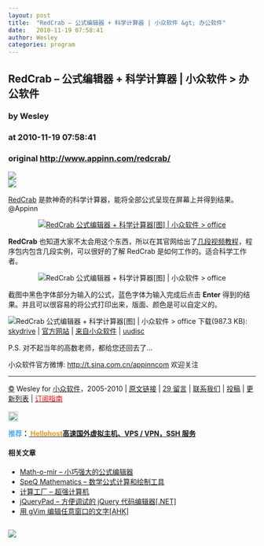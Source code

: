 ```yaml
---
layout: post
title:  "RedCrab – 公式编辑器 + 科学计算器 | 小众软件 &gt; 办公软件"
date:   2010-11-19 07:58:41
author: Wesley
categories: program
---
```


## RedCrab – 公式编辑器 + 科学计算器 | 小众软件 &gt; 办公软件
### by Wesley
### at 2010-11-19 07:58:41
### original <http://www.appinn.com/redcrab/>

<p><a href="http://feedads.g.doubleclick.net/~a/E08tTRNr2Fiaw1YKf9G_H-wefKA/0/da"><img src="http://feedads.g.doubleclick.net/~a/E08tTRNr2Fiaw1YKf9G_H-wefKA/0/di" border="0" ismap></a><br>
<a href="http://feedads.g.doubleclick.net/~a/E08tTRNr2Fiaw1YKf9G_H-wefKA/1/da"><img src="http://feedads.g.doubleclick.net/~a/E08tTRNr2Fiaw1YKf9G_H-wefKA/1/di" border="0" ismap></a></p><p><a href="http://www.appinn.com/RedCrab/">RedCrab</a> 是款神奇的科学计算器，能将全部公式呈现在屏幕上并得到结果。@Appinn</p>
<p style="text-align:center"><a href="http://www.appinn.com/redcrab/"><img src="http://img1.appinn.com/2010/11/20101118-223150000.png" alt="RedCrab   公式编辑器 + 科学计算器[图] | 小众软件 &gt; office" title="RedCrab   公式编辑器 + 科学计算器[图] | 小众软件 &gt; office"></a></p>
<p><strong>RedCrab</strong> 也知道大家不太会用这个东西，所以在其官网给出了<a href="http://www.redchillicrab.com/calculator/en/tutor.html">几段视频教程</a>，程序包内包含几段实例，可以很好的了解 RedCrab 是如何工作的。适合科学工作者。</p>
<p style="text-align:center"><img src="http://img1.appinn.com/2010/11/20101118-224724000.png" alt="RedCrab   公式编辑器 + 科学计算器[图] | 小众软件 &gt; office" title="RedCrab   公式编辑器 + 科学计算器[图] | 小众软件 &gt; office"></p>
<p>截图中黑色字体部分为输入的公式，蓝色字体为输入完成后点击 <strong>Enter</strong> 得到的结果。并且可以很容易的将公式打印出来，版面、颜色是可以自定义的。</p>
<p><img title="点击右侧的链接下载本软件" src="http://www.appinn.com/wp-content/down.gif" alt="RedCrab   公式编辑器 + 科学计算器[图] | 小众软件 &gt; office"> 下载(987.3 KB): <a href="http://g.appinn.com/g5">skydrive</a> | <a href="http://www.redchillicrab.com/calculator/redcrab.html">官方网站</a> | <a href="http://www.appinn.com/redcrab/">来自小众软件</a> | <a href="http://g.appinn.com/g6">uudisc</a></p>
<p>P.S. 对不起当年的高数老师，都给您还回去了…</p>
小众软件官方微博: <a href="http://t.sina.com.cn/i/1684197391">http://t.sina.com.cn/appinncom</a> 欢迎关注
<hr>
<a href="http://creativecommons.org/licenses/by-nc-sa/3.0/deed.zh" title="本文遵循 署名-非商业性使用-相同方式共享 协议">©</a> Wesley for <a href="http://www.appinn.com" title="本文来自小众软件">小众软件</a>，2005-2010 | <a href="http://www.appinn.com/redcrab/" title="本文原始链接" rel="bookmark">原文链接</a> | <a href="http://www.appinn.com/redcrab/#comments" title="来小众软件留言">29 留言</a> | <a href="http://www.appinn.com/contact/" title="与小众软件取得联系">联系我们</a> | <a href="http://www.appinn.com/contribute/" title="给小众软件投稿">投稿</a> | <a href="http://www.appinn.com/new/" title="小众软件最新更新文章列表">更新列表</a> | <a href="http://www.appinn.com/tag/" title="可以分类订阅小众，Windows/MAC/游戏"><font color="red">订阅指南</font></a><br> <br>
<img src="http://s33.sitemeter.com/meter.asp?site=s33appinn" alt="RedCrab   公式编辑器 + 科学计算器[图] | 小众软件 &gt; office" width="20" border="0" title="RedCrab   公式编辑器 + 科学计算器[图] | 小众软件 &gt; office">

<p><strong><span style="color:#4aaaed">推荐</span>：<a title="高速国外虚拟主机、VPS / VPN，SSH 服务" href="https://hellohost.net/members/aff.php?aff=320"> <span style="color:#f7941e">Hellohost</span>高速国外虚拟主机、VPS / VPN，SSH 服务</a></strong></p><h4>相关文章</h4><ul><li><a href="http://www.appinn.com/math-o-mir/" title="Math-o-mir – 小巧强大的公式编辑器">Math-o-mir – 小巧强大的公式编辑器</a></li><li><a href="http://www.appinn.com/speq-mathematics/" title="SpeQ Mathematics – 数学公式计算和绘制工具">SpeQ Mathematics – 数学公式计算和绘制工具</a></li><li><a href="http://www.appinn.com/calcfac/" title="计算工厂 – 超强计算机">计算工厂 – 超强计算机</a></li><li><a href="http://www.appinn.com/jquerypad/" title="jQueryPad – 方便调试的 jQuery 代码编辑器[.NET]">jQueryPad – 方便调试的 jQuery 代码编辑器[.NET]</a></li><li><a href="http://www.appinn.com/gvim-ahk-tip/" title="用 gVim 编辑任意窗口的文字[AHK]">用 gVim 编辑任意窗口的文字[AHK]</a></li></ul><img src="http://www1.feedsky.com/t1/441509766/soft/feedsky/s.gif?r=http://www.appinn.com/redcrab/" border="0" height="0" width="0"><p><a href="http://www1.feedsky.com/r/l/feedsky/soft/441509766/art01.html"><img border="0" ismap src="http://www1.feedsky.com/r/i/feedsky/soft/441509766/art01.gif"></a></p>